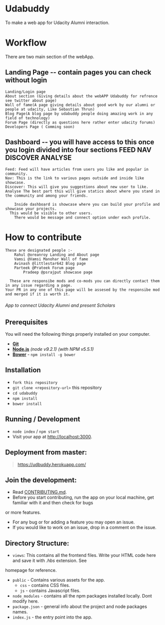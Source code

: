 # Udabuddy
To make a web app for Udacity Alumni interaction. 

# Workflow 

There are two main section of the webApp.
 
## Landing Page -- contain pages you can check without login
  
    Landing/Login page     
    About section (Giving details about the webAPP Udabuddy for refrence see twitter about page)
    Wall of fame(A page giving details about good work by our alumni or people at udacity, Like Sebastian Thrun)
    Blog Page(A blog page by udabuddy people doing amazing work in any field of technology)
    Forum Page (directly as questions here rather enter udacity forums)
    Developers Page ( Comming soon)

## Dashboard -- you will have access to this once you login divided into four sections FEED NAV DISCOVER ANALYSE
 	 
    Feed: Feed will have articles from users you like and popular in community.
    Nav: This is the link to various pages outside and inside like showcase.
    Discover: This will give you suggestions about new user to like.
    Analyse The best part this will give statics about where you stand in the community and among your friends. 
	  
	    Inside dashboard is showcase where you can build your profile and showcase your projects.
      This would be visible to other users.
	    There would be message and connect option under each profile.


# How to contribute
	These are designated people :-
		Rahul @oreanroy Landing and About page
		Vamsi @Vamsi Manohar Wall of fame
		Avinash @littlestar642 Blog page
		Parteek @Prateek Forum page
	        Pradeep @psrajput showcase page

	  These are responsibe mods and co-mods you can directly contact them in any issue regarding a page.
    Your PR in any one of this page will be assesed by the responsibe mod and merged if it is worth it.
	  
 

###### App to connect Udacity Alumni and present Scholars

## Prerequisites

You will need the following things properly installed on your computer.

* **[Git](https://git-scm.com/)**
* **[Node.js](https://nodejs.org/)** *(node v9.2.1)* *(with NPM v5.5.1)*
* **[Bower](https://bower.io/)** - `npm install -g bower`


## Installation

* `fork this repository`
* `git clone <repository-url>` this repository
* `cd udabuddy `
* `npm install`
* `bower install`


## Running / Development

* `node index` / `npm start`
* Visit your app at [http://localhost:3000](http://localhost:3000).


## Deployment from master:
>   https://udbuddy.herokuapp.com/

## Join the development:

* Read [CONTRIBUTING.md](https://github.com/UdacityFrontEndScholarship/udabuddy/blob/master/CONTRIBUTING.md).
* Before you start contributing, run the app on your local machine, get familiar with it and then check for bugs 

or more features.
* For any bug or for adding a feature you may open an issue.
* If you would like to work on an issue, drop in a comment on the issue.


## Directory Structure:

- `views`: This contains all the frontend files. Write your HTML code here and save it with *.hbs* extension. See 

homepage for reference.
- `public` - Contains various assets for the app.
  - `css` - contains CSS files.
  - `js` - contains Javascript files.
- `node_modules` - contains all the npm packages installed locally. Dont modify here.
- `package.json` - general info about the project and node packages names.
- `index.js` - the entry point into the app.


